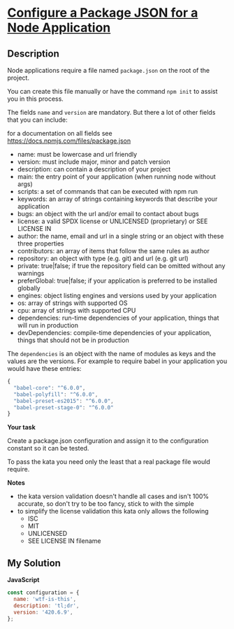 # [Configure a Package JSON for a Node Application](https://www.codewars.com/kata/5692a582cc22387ccf000017)

## Description

Node applications require a file named `package.json` on the root of the project.

You can create this file manually or have the command `npm init` to assist you in this process.

The fields `name` and `version` are mandatory. But there a lot of other fields that you can include:

for a documentation on all fields see https://docs.npmjs.com/files/package.json

- name: must be lowercase and url friendly
- version: must include major, minor and patch version
- description: can contain a description of your project
- main: the entry point of your application (when running node without args)
- scripts: a set of commands that can be executed with npm run <cmd>
- keywords: an array of strings containing keywords that describe your application
- bugs: an object with the url and/or email to contact about bugs
- license: a valid SPDX license or UNLICENSED (proprietary) or SEE LICENSE IN <filename>
- author: the name, email and url in a single string or an object with these three properties
- contributors: an array of items that follow the same rules as author
- repository: an object with type (e.g. git) and url (e.g. git url)
- private: true|false; if true the repository field can be omitted without any warnings
- preferGlobal: true|false; if your application is preferred to be installed globally
- engines: object listing engines and versions used by your application
- os: array of strings with supported OS
- cpu: array of strings with supported CPU
- dependencies: run-time dependencies of your application, things that will run in production
- devDependencies: compile-time dependencies of your application, things that should not be in production

The `dependencies` is an object with the name of modules as keys and the values are the versions. For example to require babel in your application you would have these entries:

```js
{
  "babel-core": "^6.0.0",
  "babel-polyfill": "^6.0.0",
  "babel-preset-es2015": "^6.0.0",
  "babel-preset-stage-0": "^6.0.0"
}
```

**Your task**

Create a package.json configuration and assign it to the configuration constant so it can be tested.

To pass the kata you need only the least that a real package file would require.

**Notes**

- the kata version validation doesn't handle all cases and isn't 100% accurate, so don't try to be too fancy, stick to with the simple
- to simplify the license validation this kata only allows the following
  - ISC
  - MIT
  - UNLICENSED
  - SEE LICENSE IN filename

## My Solution

**JavaScript**

```js
const configuration = {
  name: 'wtf-is-this',
  description: 'tl;dr',
  version: '420.6.9',
};
```
